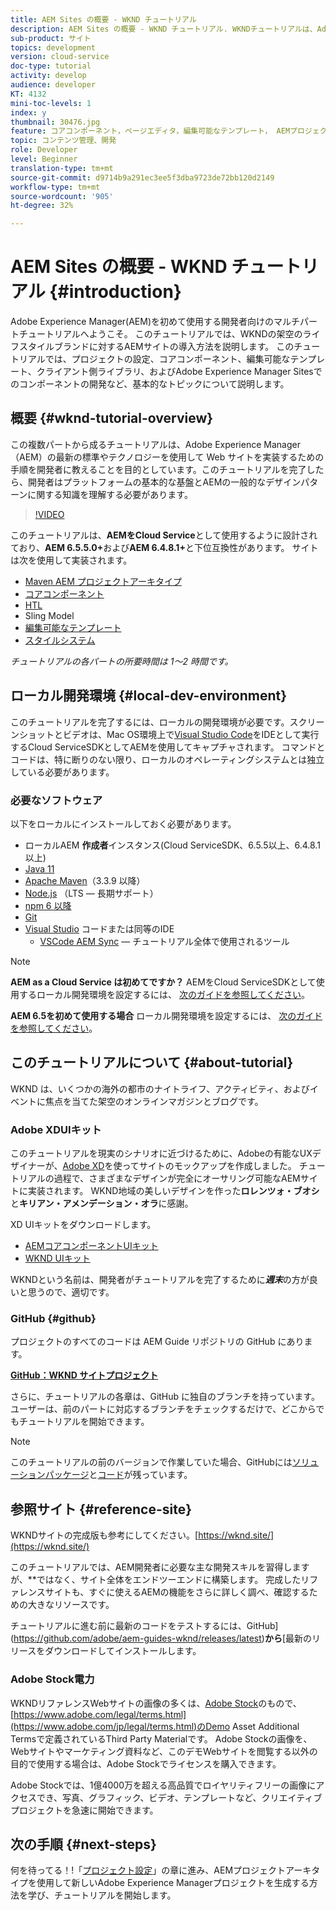 ```yaml
---
title: AEM Sites の概要 - WKND チュートリアル
description: AEM Sites の概要 - WKND チュートリアル. WKNDチュートリアルは、Adobe Experience Managerを初めて使用する開発者向けのマルチパートチュートリアルです。 このチュートリアルでは、架空のライフスタイルブランドであるWKNDに対するAEMサイトの導入方法について説明します。 このチュートリアルでは、プロジェクトの設定、Mavenアーキタイプ、コアコンポーネント、編集可能なテンプレート、クライアントライブラリ、コンポーネントの開発など、基本的なトピックについて説明します。
sub-product: サイト
topics: development
version: cloud-service
doc-type: tutorial
activity: develop
audience: developer
KT: 4132
mini-toc-levels: 1
index: y
thumbnail: 30476.jpg
feature: コアコンポーネント，ページエディタ，編集可能なテンプレート， AEMプロジェクトのアーキタイプ
topic: コンテンツ管理、開発
role: Developer
level: Beginner
translation-type: tm+mt
source-git-commit: d9714b9a291ec3ee5f3dba9723de72bb120d2149
workflow-type: tm+mt
source-wordcount: '905'
ht-degree: 32%

---
```



# AEM Sites の概要 - WKND チュートリアル {#introduction}

Adobe Experience Manager(AEM)を初めて使用する開発者向けのマルチパートチュートリアルへようこそ。 このチュートリアルでは、WKNDの架空のライフスタイルブランドに対するAEMサイトの導入方法を説明します。 このチュートリアルでは、プロジェクトの設定、コアコンポーネント、編集可能なテンプレート、クライアント側ライブラリ、およびAdobe Experience Manager Sitesでのコンポーネントの開発など、基本的なトピックについて説明します。

## 概要 {#wknd-tutorial-overview}

この複数パートから成るチュートリアルは、Adobe Experience Manager（AEM）の最新の標準やテクノロジーを使用して Web サイトを実装するための手順を開発者に教えることを目的としています。このチュートリアルを完了したら、開発者はプラットフォームの基本的な基盤とAEMの一般的なデザインパターンに関する知識を理解する必要があります。

>[!VIDEO](https://video.tv.adobe.com/v/30476?quality=12&learn=on)

このチュートリアルは、**AEMをCloud Service**&#x200B;として使用するように設計されており、**AEM 6.5.5.0+**&#x200B;および&#x200B;**AEM 6.4.8.1+**&#x200B;と下位互換性があります。 サイトは次を使用して実装されます。

* [Maven AEM プロジェクトアーキタイプ](https://docs.adobe.com/content/help/ja-JP/experience-manager-core-components/using/developing/archetype/overview.html)
* [コアコンポーネント](https://docs.adobe.com/content/help/ja-JP/experience-manager-core-components/using/introduction.html)
* [HTL](https://docs.adobe.com/content/help/ja-JP/experience-manager-htl/using/getting-started/getting-started.html)
* Sling Model
* [編集可能なテンプレート](https://docs.adobe.com/content/help/en/experience-manager-learn/sites/page-authoring/template-editor-feature-video-use.html)
* [スタイルシステム](https://docs.adobe.com/content/help/ja-JP/experience-manager-learn/sites/page-authoring/style-system-feature-video-use.html)

*チュートリアルの各パートの所要時間は 1～2 時間です。*

## ローカル開発環境 {#local-dev-environment}

このチュートリアルを完了するには、ローカルの開発環境が必要です。スクリーンショットとビデオは、Mac OS環境上で[Visual Studio Code](https://code.visualstudio.com/)をIDEとして実行するCloud ServiceSDKとしてAEMを使用してキャプチャされます。 コマンドとコードは、特に断りのない限り、ローカルのオペレーティングシステムとは独立している必要があります。

### 必要なソフトウェア

以下をローカルにインストールしておく必要があります。

* ローカルAEM **作成者**&#x200B;インスタンス(Cloud ServiceSDK、6.5.5以上、6.4.8.1以上)
* [Java 11](https://downloads.experiencecloud.adobe.com/content/software-distribution/en/general.html)
* [Apache Maven](https://maven.apache.org/)（3.3.9 以降）
* [Node.js](https://nodejs.org/ja/) （LTS — 長期サポート）
* [npm 6 以降](https://www.npmjs.com/)
* [Git](https://git-scm.com/)
* [Visual Studio](https://code.visualstudio.com/) コードまたは同等のIDE
   * [VSCode AEM Sync](https://marketplace.visualstudio.com/items?itemName=yamato-ltd.vscode-aem-sync)  — チュートリアル全体で使用されるツール

>[!NOTE]
>
> **AEM as a Cloud Service は初めてですか？** AEMをCloud ServiceSDKとして使用するローカル開発環境を設定するには、 [次のガイドを参照してください](https://docs.adobe.com/content/help/ja-JP/experience-manager-learn/cloud-service/local-development-environment-set-up/overview.html)。
>
> **AEM 6.5を初めて使用する場合** ローカル開発環境を設定するには、 [次のガイドを参照してください](https://docs.adobe.com/content/help/ja-JP/experience-manager-learn/foundation/development/set-up-a-local-aem-development-environment.html)。

## このチュートリアルについて {#about-tutorial}

WKND は、いくつかの海外の都市のナイトライフ、アクティビティ、およびイベントに焦点を当てた架空のオンラインマガジンとブログです。

### Adobe XDUIキット

このチュートリアルを現実のシナリオに近づけるために、Adobeの有能なUXデザイナーが、[Adobe XD](https://www.adobe.com/products/xd.html)を使ってサイトのモックアップを作成しました。 チュートリアルの過程で、さまざまなデザインが完全にオーサリング可能なAEMサイトに実装されます。 WKND地域の美しいデザインを作った&#x200B;**ロレンツォ・ブオシ**&#x200B;と&#x200B;**キリアン・アメンデーション・オラ**&#x200B;に感謝。

XD UIキットをダウンロードします。

* [AEMコアコンポーネントUIキット](assets/overview/AEM-CoreComponents-UI-Kit.xd)
* [WKND UIキット](https://github.com/adobe/aem-guides-wknd/releases/download/aem-guides-wknd-0.0.2/AEM_UI-kit-WKND.xd)

WKNDという名前は、開発者がチュートリアルを完了するために&#x200B;***週末***&#x200B;の方が良いと思うので、適切です。

### GitHub {#github}

プロジェクトのすべてのコードは AEM Guide リポジトリの GitHub にあります。

**[GitHub：WKND サイトプロジェクト](https://github.com/adobe/aem-guides-wknd)**

さらに、チュートリアルの各章は、GitHub に独自のブランチを持っています。ユーザーは、前のパートに対応するブランチをチェックするだけで、どこからでもチュートリアルを開始できます。

>[!NOTE]
>
> このチュートリアルの前のバージョンで作業していた場合、GitHubには[ソリューションパッケージ](https://github.com/adobe/aem-guides-wknd/releases/tag/archetype-18.1)と[コード](https://github.com/adobe/aem-guides-wknd/tree/archetype-18.1)が残っています。

## 参照サイト {#reference-site}

WKNDサイトの完成版も参考にしてください。[https://wknd.site/](https://wknd.site/)

このチュートリアルでは、AEM開発者に必要な主な開発スキルを習得しますが、**&#x200B;ではなく、サイト全体をエンドツーエンドに構築します。 完成したリファレンスサイトも、すぐに使えるAEMの機能をさらに詳しく調べ、確認するための大きなリソースです。

チュートリアルに進む前に最新のコードをテストするには、GitHub](https://github.com/adobe/aem-guides-wknd/releases/latest)**から**[&#x200B;最新のリリースをダウンロードしてインストールします。

### Adobe Stock電力

WKNDリファレンスWebサイトの画像の多くは、[Adobe Stock](https://stock.adobe.com/)のもので、[https://www.adobe.com/legal/terms.html](https://www.adobe.com/jp/legal/terms.html)のDemo Asset Additional Termsで定義されているThird Party Materialです。 Adobe Stockの画像を、Webサイトやマーケティング資料など、このデモWebサイトを閲覧する以外の目的で使用する場合は、Adobe Stockでライセンスを購入できます。

Adobe Stockでは、1億4000万を超える高品質でロイヤリティフリーの画像にアクセスでき、写真、グラフィック、ビデオ、テンプレートなど、クリエイティブプロジェクトを急速に開始できます。

## 次の手順 {#next-steps}

何を待ってる！!「[プロジェクト設定](project-setup.md)」の章に進み、AEMプロジェクトアーキタイプを使用して新しいAdobe Experience Managerプロジェクトを生成する方法を学び、チュートリアルを開始します。
